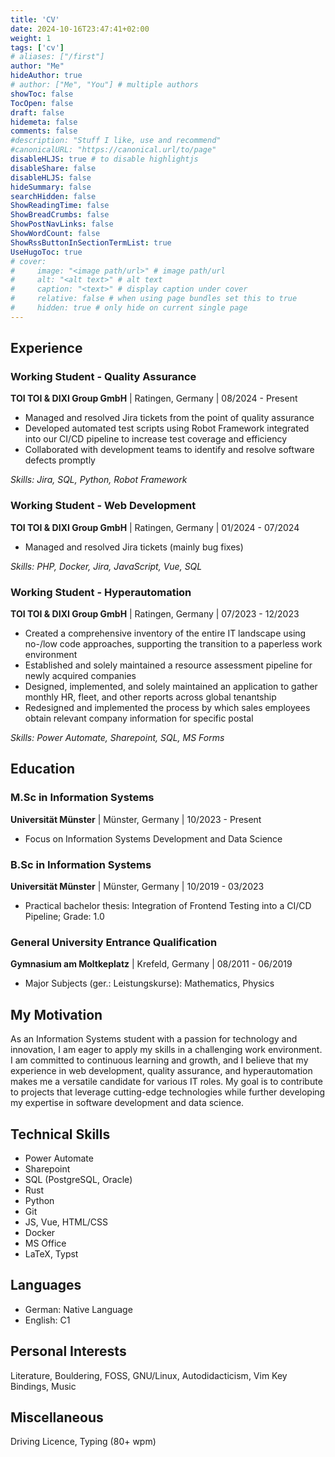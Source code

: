 ```yaml
---
title: 'CV'
date: 2024-10-16T23:47:41+02:00
weight: 1
tags: ['cv']
# aliases: ["/first"]
author: "Me"
hideAuthor: true
# author: ["Me", "You"] # multiple authors
showToc: false
TocOpen: false
draft: false
hidemeta: false
comments: false
#description: "Stuff I like, use and recommend"
#canonicalURL: "https://canonical.url/to/page"
disableHLJS: true # to disable highlightjs
disableShare: false
disableHLJS: false
hideSummary: false
searchHidden: false
ShowReadingTime: false
ShowBreadCrumbs: false
ShowPostNavLinks: false
ShowWordCount: false
ShowRssButtonInSectionTermList: true
UseHugoToc: true
# cover:
#     image: "<image path/url>" # image path/url
#     alt: "<alt text>" # alt text
#     caption: "<text>" # display caption under cover
#     relative: false # when using page bundles set this to true
#     hidden: true # only hide on current single page
---
```


## Experience

### Working Student - Quality Assurance
**TOI TOI & DIXI Group GmbH** | Ratingen, Germany | 08/2024 - Present

- Managed and resolved Jira tickets from the point of quality assurance
- Developed automated test scripts using Robot Framework integrated into our CI/CD pipeline to increase test coverage and efficiency
- Collaborated with development teams to identify and resolve software defects promptly

*Skills: Jira, SQL, Python, Robot Framework*

### Working Student - Web Development
**TOI TOI & DIXI Group GmbH** | Ratingen, Germany | 01/2024 - 07/2024

- Managed and resolved Jira tickets (mainly bug fixes)

*Skills: PHP, Docker, Jira, JavaScript, Vue, SQL*

### Working Student - Hyperautomation
**TOI TOI & DIXI Group GmbH** | Ratingen, Germany | 07/2023 - 12/2023

- Created a comprehensive inventory of the entire IT landscape using no-/low code approaches, supporting the transition to a paperless work environment
- Established and solely maintained a resource assessment pipeline for newly acquired companies
- Designed, implemented, and solely maintained an application to gather monthly HR, fleet, and other reports across global tenantship
- Redesigned and implemented the process by which sales employees obtain relevant company information for specific postal

*Skills: Power Automate, Sharepoint, SQL, MS Forms*

## Education

### M.Sc in Information Systems
**Universität Münster** | Münster, Germany | 10/2023 - Present

- Focus on Information Systems Development and Data Science

### B.Sc in Information Systems
**Universität Münster** | Münster, Germany | 10/2019 - 03/2023

- Practical bachelor thesis: Integration of Frontend Testing into a CI/CD Pipeline; Grade: 1.0

### General University Entrance Qualification
**Gymnasium am Moltkeplatz** | Krefeld, Germany | 08/2011 - 06/2019

- Major Subjects (ger.: Leistungskurse): Mathematics, Physics

## My Motivation

As an Information Systems student with a passion for technology and innovation, I am eager to apply my skills in a challenging work environment. I am committed to continuous learning and growth, and I believe that my experience in web development, quality assurance, and hyperautomation makes me a versatile candidate for various IT roles. My goal is to contribute to projects that leverage cutting-edge technologies while further developing my expertise in software development and data science.

## Technical Skills

- Power Automate
- Sharepoint
- SQL (PostgreSQL, Oracle)
- Rust
- Python
- Git
- JS, Vue, HTML/CSS
- Docker
- MS Office
- LaTeX, Typst

## Languages

- German: Native Language
- English: C1

## Personal Interests

Literature, Bouldering, FOSS, GNU/Linux, Autodidacticism, Vim Key Bindings, Music

## Miscellaneous

Driving Licence, Typing (80+ wpm)
